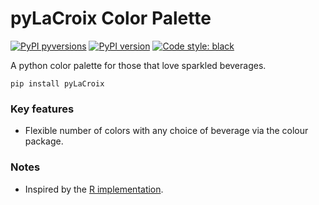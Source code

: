 # pyLaCroix Color Palette

[![PyPI pyversions](https://img.shields.io/pypi/pyversions/pyLaCroix.svg)](https://pypi.python.org/pypi/pyLaCroix/)
[![PyPI version](https://badge.fury.io/py/pyLaCroix.svg)](https://badge.fury.io/py/pyLaCroix)
[![Code style: black](https://img.shields.io/badge/code%20style-black-000000.svg)](https://github.com/psf/black)

A python color palette for those that love sparkled beverages.

```
pip install pyLaCroix
```

### Key features

* Flexible number of colors with any choice of beverage via the colour package. 

### Notes

* Inspired by the [R implementation](https://github.com/johannesbjork/LaCroixColoR).
